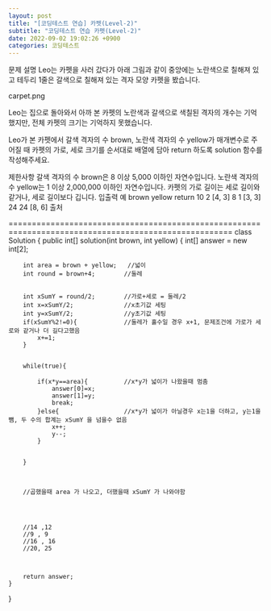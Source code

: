 ```yaml
---
layout: post
title: "[코딩테스트 연습] 카펫(Level-2)"
subtitle: "코딩테스트 연습 카펫(Level-2)"
date: 2022-09-02 19:02:26 +0900
categories: 코딩테스트
---
```

문제 설명
Leo는 카펫을 사러 갔다가 아래 그림과 같이 중앙에는 노란색으로 칠해져 있고 테두리 1줄은 갈색으로 칠해져 있는 격자 모양 카펫을 봤습니다.

carpet.png

Leo는 집으로 돌아와서 아까 본 카펫의 노란색과 갈색으로 색칠된 격자의 개수는 기억했지만, 전체 카펫의 크기는 기억하지 못했습니다.

Leo가 본 카펫에서 갈색 격자의 수 brown, 노란색 격자의 수 yellow가 매개변수로 주어질 때 카펫의 가로, 세로 크기를 순서대로 배열에 담아 return 하도록 solution 함수를 작성해주세요.

제한사항
갈색 격자의 수 brown은 8 이상 5,000 이하인 자연수입니다.
노란색 격자의 수 yellow는 1 이상 2,000,000 이하인 자연수입니다.
카펫의 가로 길이는 세로 길이와 같거나, 세로 길이보다 깁니다.
입출력 예
brown	yellow	return
10	2	[4, 3]
8	1	[3, 3]
24	24	[8, 6]
출처

======================================================================================================
class Solution {
    public int[] solution(int brown, int yellow) {
        int[] answer = new int[2];
        
        int area = brown + yellow;   //넓이
        int round = brown+4;        //둘레
        
        
        int xSumY = round/2;        //가로+세로 = 둘레/2
        int x=xSumY/2;              //x초기값 세팅   
        int y=xSumY/2;              //y초기값 세팅
        if(xSumY%2!=0){             //둘레가 홀수일 경우 x+1, 문제조건에 가로가 세로와 같거나 더 길다고했음
            x+=1;
        }
        
        
        while(true){
            
            if(x*y==area){          //x*y가 넓이가 나왔을때 멈춤
                answer[0]=x;
                answer[1]=y;
                break;
            }else{                  //x*y가 넓이가 아닐경우 x는1을 더하고, y는1을뺌, 두 수의 합계는 xSumY 을 넘을수 없음
                x++;
                y--;    
            }
            
            
        }
            
        
        
        //곱했을때 area 가 나오고, 더했을때 xSumY 가 나와야함
        
        
        
        
        //14 ,12
        //9 , 9
        //16 , 16
        //20, 25
        
        
        
        return answer;
    }
}
